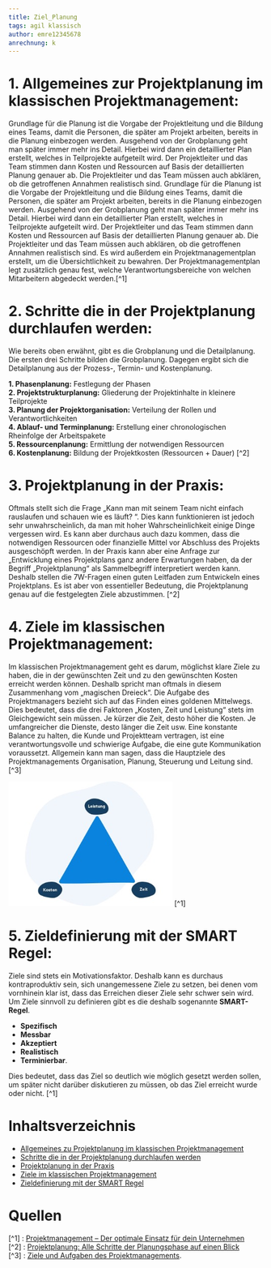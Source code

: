```yaml
---
title: Ziel_Planung
tags: agil klassisch
author: emre12345678
anrechnung: k 
---
```


# 1.	Allgemeines zur Projektplanung im klassischen Projektmanagement:

 Grundlage für die Planung ist die Vorgabe der Projektleitung und die Bildung eines Teams, damit die Personen, die später am Projekt arbeiten, bereits in die Planung einbezogen werden. Ausgehend von der Grobplanung geht man später immer mehr ins Detail. Hierbei wird dann ein detaillierter Plan erstellt, welches in Teilprojekte aufgeteilt wird. Der Projektleiter und das Team stimmen dann Kosten und Ressourcen auf Basis der detaillierten Planung genauer ab. Die Projektleiter und das Team müssen auch abklären, ob die getroffenen Annahmen realistisch sind. 
 Grundlage für die Planung ist die Vorgabe der Projektleitung und die Bildung eines Teams, damit die Personen, die später am Projekt arbeiten, bereits in die Planung einbezogen werden. Ausgehend von der Grobplanung geht man später immer mehr ins Detail. Hierbei wird dann ein detaillierter Plan erstellt, welches in Teilprojekte aufgeteilt wird. Der Projektleiter und das Team stimmen dann Kosten und Ressourcen auf Basis der detaillierten Planung genauer ab. Die Projektleiter und das Team müssen auch abklären, ob die getroffenen Annahmen realistisch sind. 
 Es wird außerdem ein Projektmanagementplan erstellt, um die Übersichtlichkeit zu bewahren. Der Projektmanagementplan legt zusätzlich genau fest, welche Verantwortungsbereiche von welchen Mitarbeitern abgedeckt werden.[^1]


# 2.	Schritte die in der Projektplanung durchlaufen werden:

Wie bereits oben erwähnt, gibt es die Grobplanung und die Detailplanung. Die ersten drei Schritte bilden die Grobplanung. Dagegen ergibt sich die Detailplanung aus der Prozess-, Termin- und Kostenplanung.

**1.	Phasenplanung:** Festlegung der Phasen                     
**2.	Projektstrukturplanung:** Gliederung der Projektinhalte in kleinere Teilprojekte                                       
**3.	Planung der Projektorganisation:** Verteilung der Rollen und Verantwortlichkeiten                               
**4.	Ablauf- und Terminplanung:** Erstellung einer chronologischen Rheinfolge der Arbeitspakete           
**5.	Ressourcenplanung:** Ermittlung der notwendigen Ressourcen    
**6.	Kostenplanung:** Bildung der Projektkosten (Ressourcen + Dauer) [^2]

# 3.	Projektplanung in der Praxis:

Oftmals stellt sich die Frage „Kann man mit seinem Team nicht einfach rauslaufen und schauen wie es läuft? “. Dies kann funktionieren ist jedoch sehr unwahrscheinlich, da man mit hoher Wahrscheinlichkeit einige Dinge vergessen wird. Es kann aber durchaus auch dazu kommen, dass die notwendigen Ressourcen oder finanzielle Mittel vor Abschluss des Projekts ausgeschöpft werden.
In der Praxis kann aber eine Anfrage zur „Entwicklung eines Projektplans ganz andere Erwartungen haben, da der Begriff „Projektplanung“ als Sammelbegriff interpretiert werden kann. Deshalb stellen die 7W-Fragen einen guten Leitfaden zum Entwickeln eines Projektplans. Es ist aber von essentieller Bedeutung, die Projektplanung genau auf die festgelegten Ziele abzustimmen. [^2]

# 4.	Ziele im klassischen Projektmanagement:

Im klassischen Projektmanagement geht es darum, möglichst klare Ziele zu haben, die in der gewünschten Zeit und zu den gewünschten Kosten erreicht werden können. Deshalb spricht man oftmals in diesem Zusammenhang vom „magischen Dreieck“. Die Aufgabe des Projektmanagers bezieht sich auf das Finden eines goldenen Mittelwegs. Dies bedeutet, dass die drei Faktoren „Kosten, Zeit und Leistung“ stets im Gleichgewicht sein müssen. Je kürzer die Zeit, desto höher die Kosten. Je umfangreicher die Dienste, desto länger die Zeit usw. Eine konstante Balance zu halten, die Kunde und Projektteam vertragen, ist eine verantwortungsvolle und schwierige Aufgabe, die eine gute Kommunikation voraussetzt. Allgemein kann man sagen, dass die Hauptziele des Projektmanagements Organisation, Planung, Steuerung und Leitung sind. [^3]

![bild](Ziel_Planung/mpsbild.jpg "MagischesDreieck") [^1] 

# 5.	Zieldefinierung mit der SMART Regel:

Ziele sind stets ein Motivationsfaktor. Deshalb kann es durchaus kontraproduktiv sein, sich unangemessene Ziele zu setzen, bei denen vom vornhinein klar ist, dass das Erreichen dieser Ziele sehr schwer sein wird. Um Ziele sinnvoll zu definieren gibt es die deshalb sogenannte **SMART-Regel**.
-	**Spezifisch**
-	**Messbar**
-	**Akzeptiert**
-	**Realistisch**
-	**Terminierbar**.  

Dies bedeutet, dass das Ziel so deutlich wie möglich gesetzt werden sollen, um später nicht darüber diskutieren zu müssen, ob das Ziel erreicht wurde oder nicht. [^1]


# Inhaltsverzeichnis

* [Allgemeines zu Projektplanung im klassischen Projektmanagement](#allgemeines-zu-projektplanung-im-klassischen-projektmanagement)
* [Schritte die in der Projektplanung durchlaufen werden](Schritte-die-in-der-Projektplanung-durchlaufen-werden)
* [Projektplanung in der Praxis](Projektplanung-in-der-Praxis)
* [Ziele im klassischen Projektmanagement](Ziele-im-klassischen-Projektmanagement)
* [Zieldefinierung mit der SMART Regel](Zieldefinierung-mit-der-SMART-Regel)



# Quellen


[^1] : [Projektmanagement – Der optimale Einsatz für dein Unternehmen ](https://sevdesk.de/blog/projektmanagement/ )   
[^2] : [Projektplanung: Alle Schritte der Planungsphase auf einen Blick ](https://projekte-leicht-gemacht.de/projektmanagement/klassisches-projektmanagement/projektplanung/ )   
[^3] : [Ziele und Aufgaben des Projektmanagements](https://link.springer.com/chapter/10.1007%2F978-3-642-60144-6_6). 